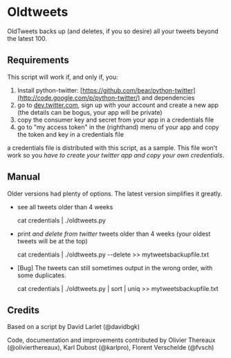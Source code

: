 # Oldtweets

OldTweets backs up (and deletes, if you so desire) all your tweets beyond the latest 100.

## Requirements

This script will work if, and only if, you:

1. Install python-twitter: [https://github.com/bear/python-twitter](http://code.google.com/p/python-twitter/) and dependencies
2. go to [dev.twitter.com](http://dev.twitter.com), sign up with your account and create a new app (the details can be bogus, your app will be private)
3. copy the consumer key and secret from your app in a credentials file
4. go to "my access token" in the (righthand) menu of your app and copy the token and key in a credentials file 

a credentials file is distributed with this script, as a sample. This file won't work so you *have to create your twitter app and copy your own credentials*.

## Manual

Older versions had plenty of options. The latest version simplifies it greatly.

* see all tweets older than 4 weeks

    cat credentials | ./oldtweets.py

* print *and delete from twitter* tweets older than 4 weeks (your oldest tweets will be at the top)

    cat credentials | ./oldtweets.py --delete >> mytweetsbackupfile.txt

* [Bug] The tweets can still sometimes output in the wrong order, with some duplicates.

    cat credentials | ./oldtweets.py | sort | uniq >> mytweetsbackupfile.txt

## Credits 

Based on a script by David Larlet (@davidbgk)

Code, documentation and improvements contributed by Olivier Thereaux (@olivierthereaux), Karl Dubost (@karlpro), Florent Verschelde (@fvsch)